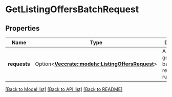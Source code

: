 # GetListingOffersBatchRequest

## Properties

Name | Type | Description | Notes
------------ | ------------- | ------------- | -------------
**requests** | Option<[**Vec<crate::models::ListingOffersRequest>**](ListingOffersRequest.md)> | A list of getItemOffers batched requests to run. | [optional]

[[Back to Model list]](../README.md#documentation-for-models) [[Back to API list]](../README.md#documentation-for-api-endpoints) [[Back to README]](../README.md)


